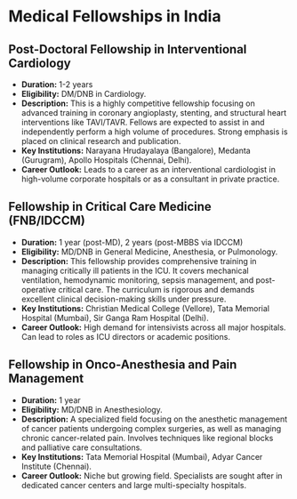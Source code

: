 # Medical Fellowships in India

## Post-Doctoral Fellowship in Interventional Cardiology
- **Duration:** 1-2 years
- **Eligibility:** DM/DNB in Cardiology.
- **Description:** This is a highly competitive fellowship focusing on advanced training in coronary angioplasty, stenting, and structural heart interventions like TAVI/TAVR. Fellows are expected to assist in and independently perform a high volume of procedures. Strong emphasis is placed on clinical research and publication.
- **Key Institutions:** Narayana Hrudayalaya (Bangalore), Medanta (Gurugram), Apollo Hospitals (Chennai, Delhi).
- **Career Outlook:** Leads to a career as an interventional cardiologist in high-volume corporate hospitals or as a consultant in private practice.

## Fellowship in Critical Care Medicine (FNB/IDCCM)
- **Duration:** 1 year (post-MD), 2 years (post-MBBS via IDCCM)
- **Eligibility:** MD/DNB in General Medicine, Anesthesia, or Pulmonology.
- **Description:** This fellowship provides comprehensive training in managing critically ill patients in the ICU. It covers mechanical ventilation, hemodynamic monitoring, sepsis management, and post-operative critical care. The curriculum is rigorous and demands excellent clinical decision-making skills under pressure.
- **Key Institutions:** Christian Medical College (Vellore), Tata Memorial Hospital (Mumbai), Sir Ganga Ram Hospital (Delhi).
- **Career Outlook:** High demand for intensivists across all major hospitals. Can lead to roles as ICU directors or academic positions.

## Fellowship in Onco-Anesthesia and Pain Management
- **Duration:** 1 year
- **Eligibility:** MD/DNB in Anesthesiology.
- **Description:** A specialized field focusing on the anesthetic management of cancer patients undergoing complex surgeries, as well as managing chronic cancer-related pain. Involves techniques like regional blocks and palliative care consultations.
- **Key Institutions:** Tata Memorial Hospital (Mumbai), Adyar Cancer Institute (Chennai).
- **Career Outlook:** Niche but growing field. Specialists are sought after in dedicated cancer centers and large multi-specialty hospitals.